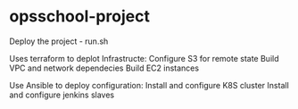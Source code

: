 # opsschool-project

Deploy the project - run.sh

Uses terraform to deplot Infrastructe:
Configure S3 for remote state
Build VPC and network dependecies
Build EC2 instances

Use Ansible to deploy configuration:
Install and configure K8S cluster
Install and configure jenkins slaves